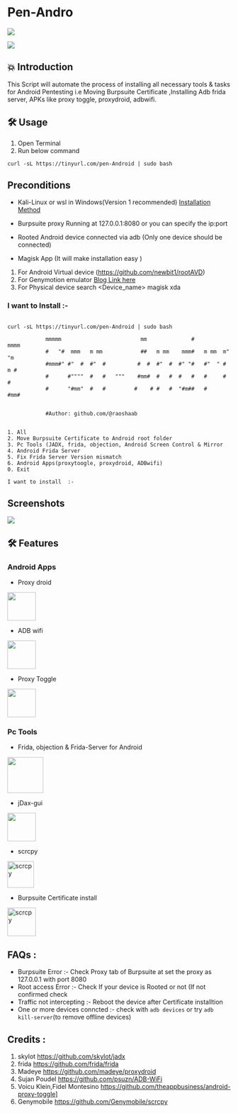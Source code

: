 # Pen-Andro

![](https://visitor-badge.glitch.me/badge?page_id=raoshaab.flash-repo)

 
![](./assets/animation.gif)


## 💥 Introduction 
This Script will automate the process of installing all necessary tools & tasks for Android Pentesting i.e Moving Burpsuite Certificate ,Installing Adb frida server, APKs like proxy toggle, proxydroid, adbwifi.  


## 🛠️ Usage

1. Open Terminal  
2. Run below command

```
curl -sL https://tinyurl.com/pen-Android | sudo bash 

```

## Preconditions
 
* Kali-Linux or wsl in Windows(Version 1 recommended)  [Installation Method ](https://learn.microsoft.com/en-us/windows/wsl/install) 
* Burpsuite proxy Running at 127.0.0.1:8080 or you can specify the ip:port 
* Rooted Android device connected via adb (Only one device should be connected)

* Magisk App  (It will make installation easy ) 
1. For Android Virtual device (https://github.com/newbit1/rootAVD)
2. For Genymotion emulator [Blog Link here](https://support.genymotion.com/hc/en-us/articles/360011385178-How-to-install-Xposed-or-Magisk-Edxposed-with-Genymotion-Device-image-PaaS-)
3. For Physical device search <Device_name> magisk xda 


### I want to Install  :- 

```console

curl -sL https://tinyurl.com/pen-Android | sudo bash 

            mmmmm                         mm              #          mmmm
            #   "#  mmm   m mm            ##   m mm    mmm#   m mm  m"  "m
            #mmm#" #"  #  #"  #          #  #  #"  #  #" "#   #"  " #  m #
            #      #""""  #   #   """    #mm#  #   #  #   #   #     #    #
            #      "#mm"  #   #         #    # #   #  "#m##   #      #mm#


            #Author: github.com/@raoshaab


1. All
2. Move Burpsuite Certificate to Android root folder
3. Pc Tools (JADX, frida, objection, Android Screen Control & Mirror
4. Android Frida Server
5. Fix Frida Server Version mismatch
6. Android Apps(proxytoogle, proxydroid, ADBwifi)
0. Exit

I want to install  :-
```

## Screenshots 
<img src="./assets/screen.gif" />

## 🛠️ Features

### Android Apps 
* Proxy droid

 <img src="./assets/proxy_droid.png" width="64" align="center"/>

* ADB wifi

<img src="./assets/adb_wifi.png" width="64" align="center"/>

* Proxy Toggle

<img src="./assets/proxy_toggle.png" width="64" align="center"/>

### Pc Tools 
* Frida, objection & Frida-Server for Android
<img src="./assets/frida.svg"  width="81" align="center" />

* jDax-gui 

<img src="./assets/jadx-logo.png"  width="64" align="center" />


* scrcpy 

<img src="./assets/scrcpy.svg" alt="scrcpy" align="center" width="60" />

* Burpsuite Certificate install

<img src="./assets/burpsuite-logo.svg" alt="scrcpy" align="center" width="64" />


## FAQs :
* Burpsuite Error :-  Check Proxy tab of Burpsuite at set the proxy as 127.0.0.1 with port 8080
* Root access Error :-  Check If your device is Rooted or not (If not confirmed check 
* Traffic not intercepting :- Reboot the device after Certificate installtion 
* One or more devices conncted :- check with ```adb devices``` or try ```adb kill-server```(to remove offline devices)


## Credits :

1. skylot  https://github.com/skylot/jadx
2. frida https://github.com/frida/frida
3. Madeye https://github.com/madeye/proxydroid
4. Sujan Poudel https://github.com/psuzn/ADB-WiFi
5. Voicu Klein,Fidel Montesino https://github.com/theappbusiness/android-proxy-toggle]
6. Genymobile https://github.com/Genymobile/scrcpy

